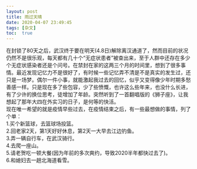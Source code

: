 ```yaml
---
layout: post
title: 雨过天晴
date: 2020-04-07 23:49:45
tags: [杂文]
toc:  true
---
```


在封锁了80天之后，武汉终于要在明天(4.8日)解除离汉通道了，然而目前的状况仍然不是很乐观，每天都有几十个“无症状患者”被查出来，至于人群中还存在多少个无症状感染者还是个问号。在禁封在家的这两三个月的时间里，想到了很多事情。最近发现记忆力不是很好了，有时候一些记忆弄不清是不是真实的发生过，还只是一场梦。偶尔一件小事，就能激起我过去的回忆，似乎又变得像少年时期多愁善感一样。只是现在多了些包容，少了些愤慨，也许这么些年来，也没什么长进，有了少许的换位思考，徒增加了年龄。突然听到了一首翻唱版的《狮子座》，让我想起了那年大四在外实习的日子，是何等的快活。  
现在唯一希望的就是疫情早些过去，在疫情结束之后，有一些最想做的事情，列了个单：  
1.买个新篮球，去篮球场投篮。  
2.回老家2天，第1天好好休息，第2天一大早去江边钓鱼。  
3.弄一辆自行车，在武汉骑行。  
4.去爬一座山。  
5.请老贺吃一顿大餐(因为年前的多次爽约，导致2020半年都快过去了)。  
6.和媳妇去一趟北海道看雪。  
  